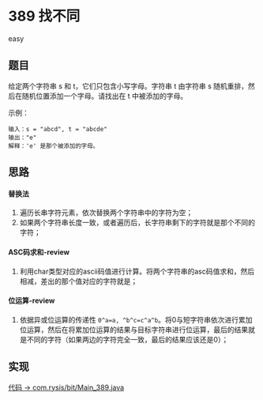 # 389 找不同

easy

## 题目

给定两个字符串 s 和 t，它们只包含小写字母。字符串 t 由字符串 s 随机重排，然后在随机位置添加一个字母。请找出在 t 中被添加的字母。

示例：
```
输入：s = "abcd", t = "abcde"
输出："e"
解释：'e' 是那个被添加的字母。
```

## 思路

#### 替换法

1. 遍历长串字符元素，依次替换两个字符串中的字符为空；
2. 如果两个字符串长度一致，或者遍历后，长字符串剩下的字符就是那个不同的字符； 

#### ASC码求和-review

1. 利用char类型对应的ascii码值进行计算。将两个字符串的asc码值求和，然后相减，差出的那个值对应的字符就是；

#### 位运算-review

1. 依据异或位运算的传递性 `0^a=a, ^b^c=c^a^b`。将0与短字符串依次进行累加位运算，然后在将累加位运算的结果与目标字符串进行位运算，最后的结果就是不同的字符（如果两边的字符完全一致，最后的结果应该还是0）；

## 实现

[代码 -> com.rysis/bit/Main_389.java](../../src/com/rysis/bit/Main_389.java)